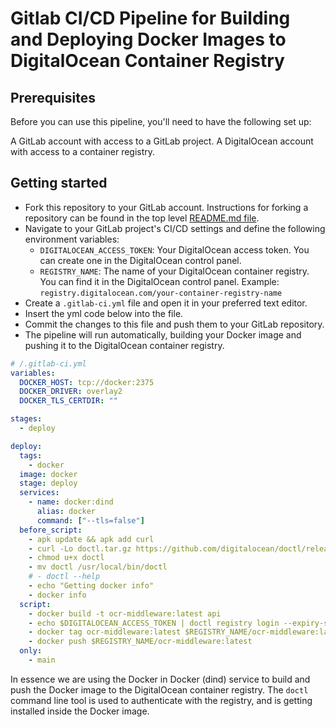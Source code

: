 # Gitlab CI/CD Pipeline for Building and Deploying Docker Images to DigitalOcean Container Registry

## Prerequisites

Before you can use this pipeline, you'll need to have the following set up:

A GitLab account with access to a GitLab project.
A DigitalOcean account with access to a container registry.

## Getting started

- Fork this repository to your GitLab account. Instructions for forking a repository can be found in the top level [README.md file](/README.md##Forking-the-project).
- Navigate to your GitLab project's CI/CD settings and define the following environment variables:
  - `DIGITALOCEAN_ACCESS_TOKEN`: Your DigitalOcean access token. You can create one in the DigitalOcean control panel.
  - `REGISTRY_NAME`: The name of your DigitalOcean container registry. You can find it in the DigitalOcean control panel. Example: `registry.digitalocean.com/your-container-registry-name`
- Create a `.gitlab-ci.yml` file and open it in your preferred text editor.
- Insert the yml code below into the file.
- Commit the changes to this file and push them to your GitLab repository.
- The pipeline will run automatically, building your Docker image and pushing it to the DigitalOcean container registry.

```yml
# /.gitlab-ci.yml
variables:
  DOCKER_HOST: tcp://docker:2375
  DOCKER_DRIVER: overlay2
  DOCKER_TLS_CERTDIR: ""

stages:
  - deploy

deploy:
  tags:
    - docker
  image: docker
  stage: deploy
  services:
    - name: docker:dind
      alias: docker
      command: ["--tls=false"]
  before_script:
    - apk update && apk add curl
    - curl -Lo doctl.tar.gz https://github.com/digitalocean/doctl/releases/download/v1.91.0/doctl-1.91.0-linux-amd64.tar.gz && tar xf doctl.tar.gz
    - chmod u+x doctl
    - mv doctl /usr/local/bin/doctl
    # - doctl --help
    - echo "Getting docker info"
    - docker info
  script:
    - docker build -t ocr-middleware:latest api
    - echo $DIGITALOCEAN_ACCESS_TOKEN | doctl registry login --expiry-seconds 300
    - docker tag ocr-middleware:latest $REGISTRY_NAME/ocr-middleware:latest
    - docker push $REGISTRY_NAME/ocr-middleware:latest
  only:
    - main
```

In essence we are using the Docker in Docker (dind) service to build and push the Docker image to the DigitalOcean container registry.
The `doctl` command line tool is used to authenticate with the registry, and is getting installed inside the Docker image.
